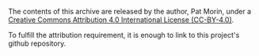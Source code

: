 The contents of this archive are released by the author, Pat Morin, under 
a [Creative Commons Attribution 4.0 International License (CC-BY-4.0)](https://creativecommons.org/licenses/by/4.0/).

To fulfill the attribution requirement, it is enough to link to this project\'s github repository.

